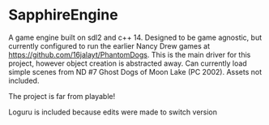 # SapphireEngine
A game engine built on sdl2 and c++ 14. Designed to be game agnostic, but currently configured to run the earlier Nancy Drew games at https://github.com/16jalayt/PhantomDogs. This is the main driver for this project, however object creation is abstracted away. Can currently load simple scenes from ND #7 Ghost Dogs of Moon Lake (PC 2002). Assets not included.

The project is far from playable!

Loguru is included because edits were made to switch version
